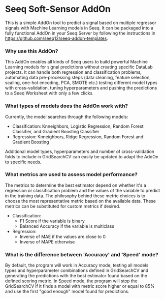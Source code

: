 # Seeq Soft-Sensor AddOn
This is a simple AddOn tool to predict a signal based on multiple regressor signals with Machine Learning models in Seeq. It can be packaged into a fully functional AddOn in your Seeq Server by following the instructions in https://github.com/seeq12/seeq-addon-templates. 

### Why use this AddOn?
This AddOn enables all kinds of Seeq users to build powerful Machine Learning models for signal predictions without creating specific DataLab projects. It can handle both regression and classification problems, automating data pre-processing steps (data cleaning, feature selection, scaling, one-hot encoding, PCA, SMOTE etc.) testing different model types with cross-validation, tuning hyperparameters and pushing the predictions to a Seeq Worksheet with only a few clicks. 

### What types of models does the AddOn work with?
Currently, the model searches through the following models:
- Classification: Knneighbors, Logistic Regression, Random Forest Classifier, and Gradient Boosting Classifier
- Regression: Knneighbors, Ridge Regression, Random Forest and Gradient Boosting

Additional model types, hyperparameters and number of cross-validation folds to include in GridSearchCV can easily be updated to adapt the AddOn to specific needs.

### What metrics are used to assess model performance?
The metrics to determine the best estimator depend on whether it's a regression or classification problem and the values of the variable to predict in the training data. The philosophy behind these metric choices is to choose the most representative metric based on the available data. These metrics can be substituted for custom metrics if desired. 
- Classification: 
  - F1 Score if the variable is binary
  - Balanced Accuracy if the variable is multiclass
- Regression:
  - Inverse of MAE if the values are close to 0
  - Inverse of MAPE otherwise

### What is the difference between 'Accuracy' and 'Speed' mode?
By default, the program will work in Accuracy mode, testing all models types and hyperparameter combinations defined in GridSearchCV and generating the predictions with the best estimator found based on the defined scoring metric. In Speed mode, the program will stop the GridSearchCV if it finds a model with metric score higher or equal to 85% and use the first "good enough" model found for predictions.
